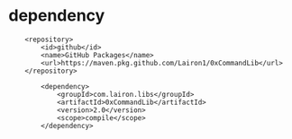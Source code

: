 # dependency

```access transformers
    <repository>
        <id>github</id>
        <name>GitHub Packages</name>
        <url>https://maven.pkg.github.com/Lairon1/0xCommandLib</url>
    </repository>
```

```access transformers
        <dependency>
            <groupId>com.lairon.libs</groupId>
            <artifactId>0xCommandLib</artifactId>
            <version>2.0</version>
            <scope>compile</scope>
        </dependency>
```
